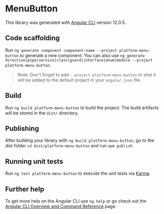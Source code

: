 # MenuButton

This library was generated with [Angular CLI](https://github.com/angular/angular-cli) version 12.0.5.

## Code scaffolding

Run `ng generate component component-name --project platform-menu-button` to generate a new component. You can also use `ng generate directive|pipe|service|class|guard|interface|enum|module --project platform-menu-button`.

> Note: Don't forget to add `--project platform-menu-button` or else it will be added to the default project in your `angular.json` file.

## Build

Run `ng build platform-menu-button` to build the project. The build artifacts will be stored in the `dist/` directory.

## Publishing

After building your library with `ng build platform-menu-button`, go to the dist folder `cd dist/platform-menu-button` and run `npm publish`.

## Running unit tests

Run `ng test platform-menu-button` to execute the unit tests via [Karma](https://karma-runner.github.io).

## Further help

To get more help on the Angular CLI use `ng help` or go check out the [Angular CLI Overview and Command Reference](https://angular.io/cli) page.
